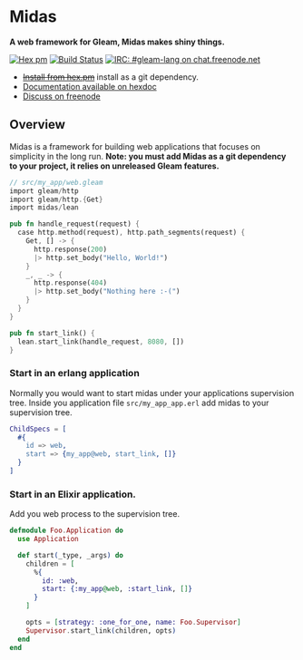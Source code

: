 # Midas

**A web framework for Gleam, Midas makes shiny things.**

[![Hex pm](http://img.shields.io/hexpm/v/Midas.svg?style=flat)](https://hex.pm/packages/midas)
[![Build Status](https://github.com/midas-framework/midas/workflows/test/badge.svg?branch=master)](https://github.com/midas-framework/midas/actions?query=workflow%3Atest)
[![IRC: #gleam-lang on chat.freenode.net](https://img.shields.io/badge/freenode%20chat-%23gleam--lang-indigo)](https://webchat.freenode.net/#gleam-lang)

- ~~[Install from hex.pm](https://hex.pm/packages/midas)~~ install as a git dependency.
- [Documentation available on hexdoc](https://hexdocs.pm/midas)
- [Discuss on freenode](https://webchat.freenode.net/#gleam-lang)

## Overview

Midas is a framework for building web applications that focuses on simplicity in the long run.
**Note: you must add Midas as a git dependency to your project, it relies on unreleased Gleam features.**

```rust
// src/my_app/web.gleam
import gleam/http
import gleam/http.{Get}
import midas/lean

pub fn handle_request(request) {
  case http.method(request), http.path_segments(request) {
    Get, [] -> {
      http.response(200)
      |> http.set_body("Hello, World!")
    }
    _, _ -> {
      http.response(404)
      |> http.set_body("Nothing here :-(")
    }
  }
}

pub fn start_link() {
  lean.start_link(handle_request, 8080, [])
}
```

### Start in an erlang application

Normally you would want to start midas under your applications supervision tree.
Inside you application file `src/my_app_app.erl` add midas to your supervision tree.

```erlang
ChildSpecs = [
  #{
    id => web,
    start => {my_app@web, start_link, []}
  }
]
```

### Start in an Elixir application.

Add you web process to the supervision tree.

```elixir
defmodule Foo.Application do
  use Application

  def start(_type, _args) do
    children = [
      %{
        id: :web,
        start: {:my_app@web, :start_link, []}
      }
    ]

    opts = [strategy: :one_for_one, name: Foo.Supervisor]
    Supervisor.start_link(children, opts)
  end
end
```

